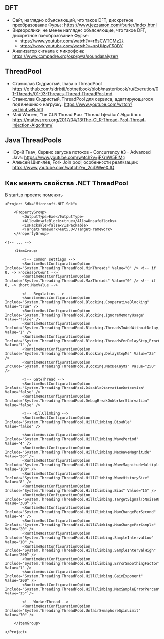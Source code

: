 ## DFT
- Сайт, наглядно объясняющий, что такое DFT, дискретное преобразование Фурье: https://www.jezzamon.com/fourier/index.html
 - Видеоролики, не менее наглядно объясняющие, что такое DFT, дискретное преобразование Фурье:
   - https://www.youtube.com/watch?v=r6sGWTCMz2k
   - https://www.youtube.com/watch?v=spUNpyF58BY
 - Анализатор сигнала с микрофона: https://www.compadre.org/osp/pwa/soundanalyzer/

## ThreadPool
- Станислав Сидристый, глава о ThreadPool: https://github.com/sidristij/dotnetbook/blob/master/book/ru/Execution/01-Threads/01-03-Threads-Thread-ThreadPool.md
- Станислав Сидристый, ThreadPool для сервиса, адаптирующегося под внешнюю нагрузку: https://www.youtube.com/watch?v=LbiuLwNJd1I
- Matt Warren, The CLR Thread Pool 'Thread Injection' Algorithm: https://mattwarren.org/2017/04/13/The-CLR-Thread-Pool-Thread-Injection-Algorithm/

## Java ThreadPools
 - Юрий Ткач, Сервис запуска потоков - Concurrency #3 - Advanced Java: https://www.youtube.com/watch?v=jFKrnW5ElMg
 - Алексей Шипилёв, Fork Join pool, особенности реализации: https://www.youtube.com/watch?v=_2ciDWeeXJQ

## Как менять свойства .NET ThreadPool

В startup проекте поменять

```
<Project Sdk="Microsoft.NET.Sdk">

    <PropertyGroup>
        <OutputType>Exe</OutputType>
        <AllowUnsafeBlocks>true</AllowUnsafeBlocks>
        <IsPackable>false</IsPackable>
        <TargetFramework>net5.0</TargetFramework>
    </PropertyGroup>

<!-- ... -->

    <ItemGroup>
        
        <!-- Common settings -->
        <RuntimeHostConfigurationOption Include="System.Threading.ThreadPool.MinThreads" Value="0" /> <!-- if 0, -> ProcessorCount -->
        <RuntimeHostConfigurationOption Include="System.Threading.ThreadPool.MaxThreads" Value="0" /> <!-- if 0, -> short.MaxValue -->
        
        <!-- Regulatins -->
        <RuntimeHostConfigurationOption Include="System.Threading.ThreadPool.Blocking.CooperativeBlocking" Value="true" />
        <RuntimeHostConfigurationOption Include="System.Threading.ThreadPool.Blocking.IgnoreMemoryUsage" Value="false" />
        <RuntimeHostConfigurationOption Include="System.Threading.ThreadPool.Blocking.ThreadsToAddWithoutDelay_ProcCountFactor" Value="1" />
        <RuntimeHostConfigurationOption Include="System.Threading.ThreadPool.Blocking.ThreadsPerDelayStep_ProcCountFactor" Value="1" />
        <RuntimeHostConfigurationOption Include="System.Threading.ThreadPool.Blocking.DelayStepMs" Value="25" />
        <RuntimeHostConfigurationOption Include="System.Threading.ThreadPool.Blocking.MaxDelayMs" Value="250" />
        
        <!-- GateThread -->
        <RuntimeHostConfigurationOption Include="System.Threading.ThreadPool.DisableStarvationDetection" Value="false" />
        <RuntimeHostConfigurationOption Include="System.Threading.ThreadPool.DebugBreakOnWorkerStarvation" Value="false" />
        
        <!-- HillClimbing -->
        <RuntimeHostConfigurationOption Include="System.Threading.ThreadPool.HillClimbing.Disable" Value="false" />

        <RuntimeHostConfigurationOption Include="System.Threading.ThreadPool.HillClimbing.WavePeriod" Value="4" />
        <RuntimeHostConfigurationOption Include="System.Threading.ThreadPool.HillClimbing.MaxWaveMagnitude" Value="20" />
        <RuntimeHostConfigurationOption Include="System.Threading.ThreadPool.HillClimbing.WaveMagnitudeMultiplier" Value="100" />
        <RuntimeHostConfigurationOption Include="System.Threading.ThreadPool.HillClimbing.WaveHistorySize" Value="8" />
        <RuntimeHostConfigurationOption Include="System.Threading.ThreadPool.HillClimbing.Bias" Value="15" />
        <RuntimeHostConfigurationOption Include="System.Threading.ThreadPool.HillClimbing.TargetSignalToNoiseRatio" Value="300" />
        <RuntimeHostConfigurationOption Include="System.Threading.ThreadPool.HillClimbing.MaxChangePerSecond" Value="4" />
        <RuntimeHostConfigurationOption Include="System.Threading.ThreadPool.HillClimbing.MaxChangePerSample" Value="20" />
        <RuntimeHostConfigurationOption Include="System.Threading.ThreadPool.HillClimbing.SampleIntervalLow" Value="10" />
        <RuntimeHostConfigurationOption Include="System.Threading.ThreadPool.HillClimbing.SampleIntervalHigh" Value="200" />
        <RuntimeHostConfigurationOption Include="System.Threading.ThreadPool.HillClimbing.ErrorSmoothingFactor" Value="1" />
        <RuntimeHostConfigurationOption Include="System.Threading.ThreadPool.HillClimbing.GainExponent" Value="200" />
        <RuntimeHostConfigurationOption Include="System.Threading.ThreadPool.HillClimbing.MaxSampleErrorPercent" Value="15" />

        <!-- WorkerThread -->
        <RuntimeHostConfigurationOption Include="System.Threading.ThreadPool.UnfairSemaphoreSpinLimit" Value="70" />
        
    </ItemGroup>
    
</Project>

```
